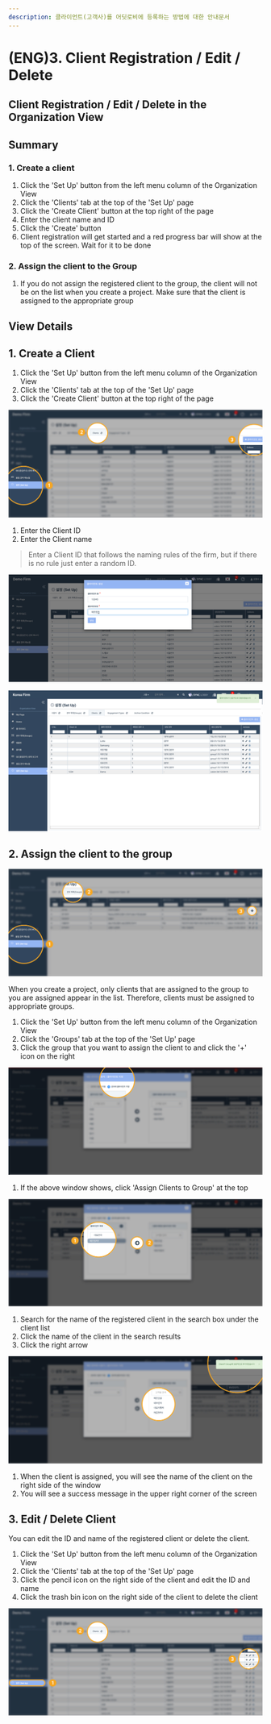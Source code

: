 ```yaml
---
description: 클라이언트(고객사)를 어딧로비에 등록하는 방법에 대한 안내문서
---
```


# \(ENG\)3. Client Registration / Edit / Delete

## Client Registration / Edit / Delete in the Organization View

## Summary  

### 1. Create a client

1. Click the 'Set Up' button from the left menu column of the Organization View
2. Click the 'Clients' tab at the top of the 'Set Up' page
3. Click the 'Create Client' button at the top right of the page
4. Enter the client name and ID
5. Click the 'Create' button
6. Client registration will get started and a red progress bar will show at the top of the screen. Wait for it to be done

### 2. Assign the client to the Group

1. If you do not assign the registered client to the group, the client will not be on the list when you create a project. Make sure that the client is assigned to the appropriate group

## View Details

## 1. Create a Client

1. Click the 'Set Up' button from the left menu column of the Organization View
2. Click the 'Clients' tab at the top of the 'Set Up' page
3. Click the 'Create Client' button at the top right of the page

![](../../../.gitbook/assets/add_client_1.jpg)

1. Enter the Client ID
2. Enter the Client name

> Enter a Client ID that follows the naming rules of the firm, but if there is no rule just enter a random ID.

![](../../../.gitbook/assets/add_client_2.jpg)

![You will see a success message in the upper right corner of the screen.](../../../.gitbook/assets/a_3_3.jpg)

## 2. Assign the client to the group

![Organization View &amp;gt; &apos;Set up&apos; &amp;gt; &apos;Groups&apos; tab ](../../../.gitbook/assets/add_client_3.jpg)

When you create a project, only clients that are assigned to the group to you are assigned appear in the list. Therefore, clients must be assigned to appropriate groups.

1. Click the 'Set Up' button from the left menu column of the Organization View
2. Click the 'Groups' tab at the top of the 'Set Up' page
3. Click the group that you want to assign the client to and click the '+' icon on the right

![Assign Users / Clients window shows up. ](../../../.gitbook/assets/add_client_4.jpg)

1. If the above window shows, click 'Assign Clients to Group' at the top

![Search for the name of the client you registered in the search box and assign it to the group.t](../../../.gitbook/assets/add_client_7.jpg)

1. Search for the name of the registered client in the search box under the client list 
2. Click the name of the client in the search results
3. Click the right arrow

![You can see that the client is assigned to the group. ](../../../.gitbook/assets/add_client_8.jpg)

1. When the client is assigned, you will see the name of the client on the right side of the window
2. You will see a success message in the upper right corner of the screen

## 3. Edit / Delete Client 

You can edit the ID and name of the registered client or delete the client. 

1. Click the 'Set Up' button from the left menu column of the Organization View
2. Click the 'Clients' tab at the top of the 'Set Up' page
3. Click the pencil icon on the right side of the client and edit the ID and name
4. Click the trash bin icon on the right side of the client to delete the client

![](../../../.gitbook/assets/add_client_9.jpg)



